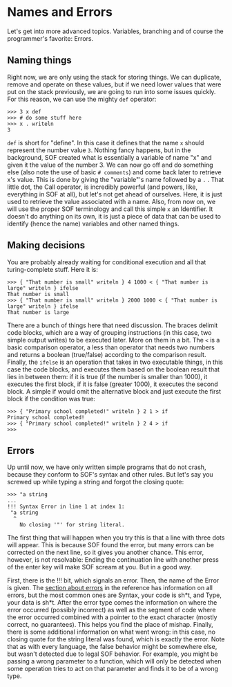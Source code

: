 # Names and Errors

Let's get into more advanced topics. Variables, branching and of course the programmer's favorite: Errors.

## Naming things

Right now, we are only using the stack for storing things. We can duplicate, remove and operate on these values, but if we need lower values that were put on the stack previously, we are going to run into some issues quickly. For this reason, we can use the mighty `def` operator:

```sof
>>> 3 x def
>>> # do some stuff here
>>> x . writeln
3
```

`def` is short for "define". In this case it defines that the name `x` should represent the number value `3`. Nothing fancy happens, but in the background, SOF created what is essentially a variable of name "x" and given it the value of the number 3. We can now go off and do something else (also note the use of basic `# comments`) and come back later to retrieve x's value. This is done by giving the "variable"'s name followed by a `.` . That little dot, the Call operator, is incredibly powerful (and powers, like, everything in SOF at all), but let's not get ahead of ourselves. Here, it is just used to retrieve the value associated with a name. Also, from now on, we will use the proper SOF terminology and call this simple `x` an Identifier. It doesn't do anything on its own, it is just a piece of data that can be used to identify (hence the name) variables and other named things.

## Making decisions

You are probably already waiting for conditional execution and all that turing-complete stuff. Here it is:

```sof
>>> { "That number is small" writeln } 4 1000 < { "That number is large" writeln } ifelse         
That number is small
>>> { "That number is small" writeln } 2000 1000 < { "That number is large" writeln } ifelse 
That number is large
```

There are a bunch of things here that need discussion. The braces delimit code blocks, which are a way of grouping instructions (in this case, two simple output writes) to be executed later. More on them in a bit. The `<` is a basic comparison operator, a less than operator that needs two numbers and returns a boolean (true/false) according to the comparison result. Finally, the `ifelse` is an operation that takes in two executable things, in this case the code blocks, and executes them based on the boolean result that lies in between them: if it is true (if the number is smaller than 1000), it executes the first block, if it is false (greater 1000), it executes the second block. A simple if would omit the alternative block and just execute the first block if the condition was true:

```sof
>>> { "Primary school completed!" writeln } 2 1 > if
Primary school completed!
>>> { "Primary school completed!" writeln } 2 4 > if
>>>
```

## Errors

Up until now, we have only written simple programs that do not crash, because they conform to SOF's syntax and other rules. But let's say you screwed up while typing a string and forgot the closing quote:

```sof
>>> "a string
... 
!!! Syntax Error in line 1 at index 1:
 "a string
  ^
    No closing '"' for string literal.
```

The first thing that will happen when you try this is that a line with three dots will appear. This is because SOF found the error, but many errors can be corrected on the next line, so it gives you another chance. This error, however, is not resolvable: Ending the continuation line with another press of the enter key will make SOF scream at you. But in a good way.

First, there is the !!! bit, which signals an error. Then, the name of the Error is given. The [section about errors](../Reference/Errors.md) in the reference has information on all errors, but the most common ones are Syntax, your code is sh\*t, and Type, your data is sh\*t. After the error type comes the information on where the error occurred (possibly incorrect) as well as the segment of code where the error occurred combined with a pointer to the exact character (mostly correct, no guarantees). This helps you find the place of mishap. Finally, there is some additional information on what went wrong: in this case, no closing quote for the string literal was found, which is exactly the error. Note that as with every language, the false behavior might be somewhere else, but wasn't detected due to legal SOF behavior. For example, you might be passing a wrong parameter to a function, which will only be detected when some operation tries to act on that parameter and finds it to be of a wrong type.
